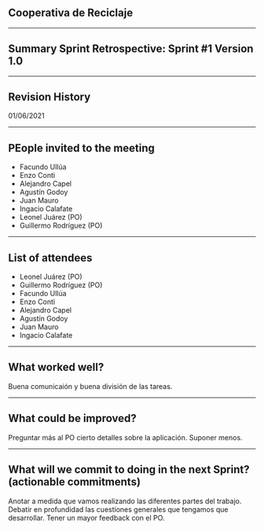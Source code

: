 ## Cooperativa de Reciclaje


--------------------------------

## Summary Sprint Retrospective: Sprint #1 Version 1.0

--------------------------------

## Revision History

01/06/2021

--------------------------------

## PEople invited to the meeting

- Facundo Ullúa
- Enzo Conti
- Alejandro Capel
- Agustín Godoy
- Juan Mauro
- Ingacio Calafate
- Leonel Juárez (PO)
- Guillermo Rodríguez (PO)

--------------------------------

## List of attendees

- Leonel Juárez (PO)
- Guillermo Rodríguez (PO)
- Facundo Ullúa
- Enzo Conti
- Alejandro Capel
- Agustín Godoy
- Juan Mauro
- Ingacio Calafate

--------------------------------

## What worked well?

Buena comunicaión y buena división de las tareas.

--------------------------------

## What could be improved?

Preguntar más al PO cierto detalles sobre la aplicación. Suponer menos.

--------------------------------

## What will we commit to doing in the next Sprint? (actionable commitments)

Anotar a medida que vamos realizando las diferentes partes del trabajo. Debatir en profundidad las cuestiones generales que tengamos que desarrollar.
Tener un mayor feedback con el PO.
